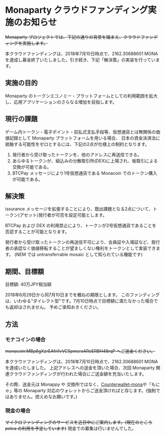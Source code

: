 # Monaparty クラウドファンディング実施のお知らせ

<del>Monaparty プロジェクトでは、下記の通りの背景を踏まえ、クラウドファンディングを実施します。</del>

本クラウドファンディングは、2018年7月10日時点で、2162.30688601 MONA を達成し募金終了いたしました。引き続き、下記「解決策」の実装を行っています。

## 実施の目的

Monaparty のトークンエコノミー・プラットフォームとしての利用範囲を拡大し、応用アプリケーションのさらなる増加を目指します。

## 現行の課題

ゲーム内トークン・電子ポイント・前払式支払手段等、仮想通貨とは無関係の価値記録として Monaparty プラットフォームを用いる場合、
日本の資金決済法に抵触する可能性をゼロとするには、下記の2点が仕様上の制約となります。

1. 発行者から受け取ったトークンを、他のアドレスに再送信できる。
2. あらゆるトークンが、組込みの分散取引所(DEX)に上場され、板取引による交換が可能である。
3. BTCPay メッセージにより1号仮想通貨である Monacoin でのトークン購入が可能である。

## 解決策

issurance メッセージを拡張することにより、既出課題となる2点について、トークン(アセット)発行者が可否を設定可能とします。

BTCPay および DEX の利用禁止により、トークンが2号仮想通貨であることを否認することが可能となります。

発行者から受け取ったトークンの再送信不可により、会員証や入場証など、発行者の承認なく価値移転することが望ましくない権利をトークンとして実装できます。
(NEM では untransferrable mosaic として知られている機能です)

## 期間、目標額

目標額: 40万JPY相当額

2018年6月29日から同7月10日までを概ねの期限とします。
このファンディングは、いわゆる"ダイレクト型"です。7月10日時点で目標額に満たなかった場合でも返却はされません。
予めご承知おきください。

## 方法

### モナコインの場合

<del>monacoin:MBp8gXzrEAfn1vVC5pmcrxARoERBH48rqP へご送金ください。</del>

本クラウドファンディングは、2018年7月10日時点で、2162.30688601 MONA を達成いたしました。
上記アドレスへの送金を頂いた場合、次回 Monaparty 関連クラウドファンディングが行われた場合にご送金額を充当いたします。

その際、送金元は Monappy や 交換所ではなく、[Counterwallet-mona](https://wallet.monaparty.me/)や「もにゃ」等の
Monaparty 対応のウォレットからご送金頂ければと存じます。(強制ではありません。控えめなお願いです。)

### 現金の場合

<del>マイクロファンディングのサービスを近日中にご案内します。(現在のところ polca の利用を予定しています)</del> 現金での募集は行いませんでした。

